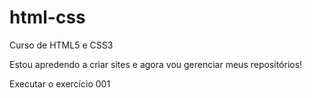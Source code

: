 # html-css
 Curso de HTML5 e CSS3

Estou apredendo a criar sites e agora vou gerenciar meus repositórios!

<a herf="https://FelipeMaGomes.github.io/html-css/exercicios/ex001/index.html">Executar o exercício 001</a>